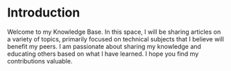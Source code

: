 # Introduction

Welcome to my Knowledge Base. In this space, I will be sharing articles on a variety of topics, primarily focused on technical subjects that I believe will benefit my peers. I am passionate about sharing my knowledge and educating others based on what I have learned. I hope you find my contributions valuable.
